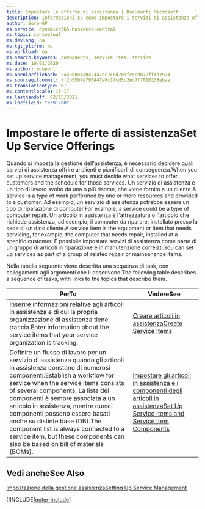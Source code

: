 ```yaml
---
title: Impostare le offerte di assistenza | Documenti Microsoft
description: Informazioni su come impostare i servizi di assistenza offerti ai clienti.
author: SorenGP
ms.service: dynamics365-business-central
ms.topic: conceptual
ms.devlang: na
ms.tgt_pltfrm: na
ms.workload: na
ms.search.keywords: components, service item, service
ms.date: 10/01/2020
ms.author: edupont
ms.openlocfilehash: 2aa988e4a0424a7ec7c0d703fc5ed872ff4d7974
ms.sourcegitcommit: ff2b55b7e790447e0c1fcd5c2ec7f7610338ebaa
ms.translationtype: HT
ms.contentlocale: it-IT
ms.lasthandoff: 02/15/2021
ms.locfileid: "5391700"
---
```

# <a name="set-up-service-offerings"></a><span data-ttu-id="04832-103">Impostare le offerte di assistenza</span><span class="sxs-lookup"><span data-stu-id="04832-103">Set Up Service Offerings</span></span>
<span data-ttu-id="04832-104">Quando si imposta la gestione dell'assistenza, è necessario decidere quali servizi di assistenza offrire ai clienti e pianificarli di conseguenza.</span><span class="sxs-lookup"><span data-stu-id="04832-104">When you set up service management, you must decide what services to offer customers and the schedule for those services.</span></span> <span data-ttu-id="04832-105">Un servizio di assistenza è un tipo di lavoro svolto da una o più risorse, che viene fornito a un cliente.</span><span class="sxs-lookup"><span data-stu-id="04832-105">A service is a type of work performed by one or more resources and provided to a customer.</span></span> <span data-ttu-id="04832-106">Ad esempio, un servizio di assistenza potrebbe essere un tipo di riparazione di computer.</span><span class="sxs-lookup"><span data-stu-id="04832-106">For example, a service could be a type of computer repair.</span></span> <span data-ttu-id="04832-107">Un articolo in assistenza è l'attrezzatura o l'articolo che richiede assistenza, ad esempio, il computer da riparare, installato presso la sede di un dato cliente.</span><span class="sxs-lookup"><span data-stu-id="04832-107">A service item is the equipment or item that needs servicing, for example, the computer that needs repair, installed at a specific customer.</span></span> <span data-ttu-id="04832-108">È possibile impostare servizi di assistenza come parte di un gruppo di articoli in riparazione e in manutenzione correlati.</span><span class="sxs-lookup"><span data-stu-id="04832-108">You can set up services as part of a group of related repair or maineenance items.</span></span>  
  
<span data-ttu-id="04832-109">Nella tabella seguente viene descritta una sequenza di task, con collegamenti agli argomenti che li descrivono.</span><span class="sxs-lookup"><span data-stu-id="04832-109">The following table describes a sequence of tasks, with links to the topics that describe them.</span></span>  
  
|<span data-ttu-id="04832-110">**Per**</span><span class="sxs-lookup"><span data-stu-id="04832-110">**To**</span></span>|<span data-ttu-id="04832-111">**Vedere**</span><span class="sxs-lookup"><span data-stu-id="04832-111">**See**</span></span>|  
|------------|-------------|  
|<span data-ttu-id="04832-112">Inserire informazioni relative agli articoli in assistenza e di cui la propria organizzazione di assistenza tiene traccia.</span><span class="sxs-lookup"><span data-stu-id="04832-112">Enter information about the service items that your service organization is tracking.</span></span>|[<span data-ttu-id="04832-113">Creare articoli in assistenza</span><span class="sxs-lookup"><span data-stu-id="04832-113">Create Service Items</span></span>](service-how-to-create-service-items.md)|  
|<span data-ttu-id="04832-114">Definire un flusso di lavoro per un servizio di assistenza quando gli articoli in assistenza constano di numerosi componenti.</span><span class="sxs-lookup"><span data-stu-id="04832-114">Establish a workflow for service when the service items consists of several components.</span></span> <span data-ttu-id="04832-115">La lista dei componenti è sempre associata a un articolo in assistenza, mentre questi componenti possono essere basati anche su distinte base (DB).</span><span class="sxs-lookup"><span data-stu-id="04832-115">The component list is always connected to a service item, but these components can also be based on bill of materials (BOMs).</span></span>|[<span data-ttu-id="04832-116">Impostare gli articoli in assistenza e i componenti degli articoli in assistenza</span><span class="sxs-lookup"><span data-stu-id="04832-116">Set Up Service Items and Service Item Components</span></span>](service-how-setup-service-items.md)|  
  
## <a name="see-also"></a><span data-ttu-id="04832-117">Vedi anche</span><span class="sxs-lookup"><span data-stu-id="04832-117">See Also</span></span>  
[<span data-ttu-id="04832-118">Impostazione della gestione assistenza</span><span class="sxs-lookup"><span data-stu-id="04832-118">Setting Up Service Management</span></span>](service-setup-service.md)   

[!INCLUDE[footer-include](includes/footer-banner.md)]